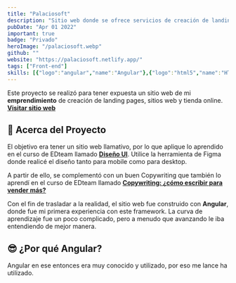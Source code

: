 ```yaml
---
title: "Palaciosoft"
description: "Sitio web donde se ofrece servicios de creación de landing pages, sitios web y tiendas online según sea el requerimiento del cliente."
pubDate: "Apr 01 2022"
important: true
badge: "Privado"
heroImage: "/palaciosoft.webp"
github: ""
website: "https://palaciosoft.netlify.app/"
tags: ["Front-end"]
skills: [{"logo":"angular","name":"Angular"},{"logo":"html5","name":"HTML"},{"logo":"css3","name":"CSS"},{"logo":"javascript","name":"JavaScript"},{"logo":"git","name":"Git"},{"logo":"github","name":"GitHub"},{"logo":"netlify","name":"Netlify"},{"logo":"figma","name":"Figma"}]
---
```


Este proyecto se realizó para tener expuesta un sitio web de mi **emprendimiento** de creación de landing pages, sitios web y tienda online. **<a href="https://palaciosoft.netlify.app/" target="_blank">Visitar sitio web</a>**

## 🚀 Acerca del Proyecto

El objetivo era tener un sitio web llamativo, por lo que aplique lo aprendido en el curso de EDteam llamado **<a href="https://ed.team/u/luismiguelpalaciosnugra/curso/ui-design" target="_blank">Diseño UI</a>**. Utilice la herramienta de Figma donde realicé el diseño tanto para mobile como para desktop.

A partir de ello, se complementó con un buen Copywriting que también lo aprendí en el curso de EDteam llamado **<a href="https://ed.team/u/luismiguelpalaciosnugra/curso/copywriting" target="_blank">Copywriting: ¿cómo escribir para vender más?</a>**

Con el fin de trasladar a la realidad, el sitio web fue construido con **Angular**, donde fue mi primera experiencia con este framework. La curva de aprendizaje fue un poco complicado, pero a menudo que avanzando le iba entendiendo de mejor manera.

## 😎 ¿Por qué Angular?

Angular en ese entonces era muy conocido y utilizado, por eso me lance ha utilizado. 
